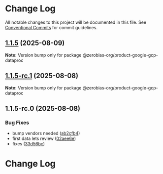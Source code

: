 # Change Log

All notable changes to this project will be documented in this file.
See [Conventional Commits](https://conventionalcommits.org) for commit guidelines.

## [1.1.5](https://github.com/zerobias-org/product/compare/@zerobias-org/product-google-gcp-dataproc@1.1.5-rc.1...@zerobias-org/product-google-gcp-dataproc@1.1.5) (2025-08-09)

**Note:** Version bump only for package @zerobias-org/product-google-gcp-dataproc





## [1.1.5-rc.1](https://github.com/zerobias-org/product/compare/@zerobias-org/product-google-gcp-dataproc@1.1.5-rc.0...@zerobias-org/product-google-gcp-dataproc@1.1.5-rc.1) (2025-08-08)

**Note:** Version bump only for package @zerobias-org/product-google-gcp-dataproc





## 1.1.5-rc.0 (2025-08-08)


### Bug Fixes

* bump vendors needed ([ab2cfb4](https://github.com/zerobias-org/product/commit/ab2cfb4a9cf2e3008e08b068f98011fec096c932))
* first data lets review ([02aee6e](https://github.com/zerobias-org/product/commit/02aee6e8c4f11675de7c63a00f4c8254a67a4dd7))
* fixes ([33d56bc](https://github.com/zerobias-org/product/commit/33d56bcaedf3fa5e3939a33c0fb57eda53539d05))





# Change Log
